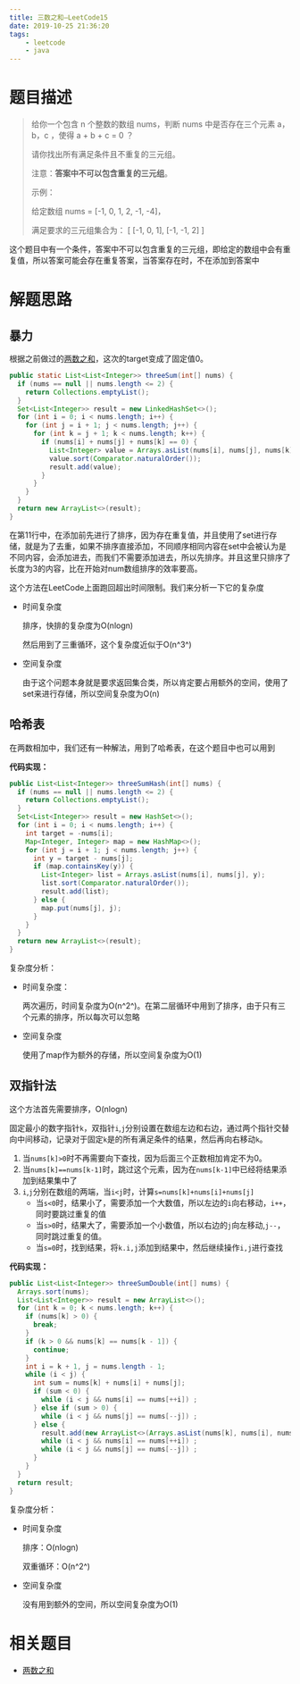 ```yaml
---
title: 三数之和—LeetCode15
date: 2019-10-25 21:36:20
tags: 
	- leetcode
	- java
---
```


# 题目描述

> 给你一个包含 n 个整数的数组 nums，判断 nums 中是否存在三个元素 a，b，c ，使得 a + b + c = 0 ？
>
> 请你找出所有满足条件且不重复的三元组。
>
> 注意：**答案中不可以包含重复的三元组**。
>
> 示例：
>
> 给定数组 nums = \[-1, 0, 1, 2, -1, -4]，
>
> 满足要求的三元组集合为：
> \[
>   \[-1, 0, 1],
>   \[-1, -1, 2]
> ]

这个题目中有一个条件，答案中不可以包含重复的三元组，即给定的数组中会有重复值，所以答案可能会存在重复答案，当答案存在时，不在添加到答案中

<!--more-->

# 解题思路

## 暴力

根据之前做过的[两数之和](https://www.liunaijie.top/2018/08/25/LeetCode/两数之和-LeetCode1)，这次的target变成了固定值0。

```java
public static List<List<Integer>> threeSum(int[] nums) {
  if (nums == null || nums.length <= 2) {
    return Collections.emptyList();
  }
  Set<List<Integer>> result = new LinkedHashSet<>();
  for (int i = 0; i < nums.length; i++) {
    for (int j = i + 1; j < nums.length; j++) {
      for (int k = j + 1; k < nums.length; k++) {
        if (nums[i] + nums[j] + nums[k] == 0) {
          List<Integer> value = Arrays.asList(nums[i], nums[j], nums[k]);
          value.sort(Comparator.naturalOrder());
          result.add(value);
        }
      }
    }
  }
  return new ArrayList<>(result);
}
```

在第11行中，在添加前先进行了排序，因为存在重复值，并且使用了set进行存储，就是为了去重，如果不排序直接添加，不同顺序相同内容在set中会被认为是不同内容，会添加进去，而我们不需要添加进去，所以先排序。并且这里只排序了长度为3的内容，比在开始对num数组排序的效率要高。

这个方法在LeetCode上面跑回超出时间限制。我们来分析一下它的复杂度

- 时间复杂度

	排序，快排的复杂度为O(nlogn)
	
	然后用到了三重循环，这个复杂度近似于O(n^3^)

- 空间复杂度

	由于这个问题本身就是要求返回集合类，所以肯定要占用额外的空间，使用了set来进行存储，所以空间复杂度为O(n)

## 哈希表

在两数相加中，我们还有一种解法，用到了哈希表，在这个题目中也可以用到

**代码实现：**

```java
public List<List<Integer>> threeSumHash(int[] nums) {
  if (nums == null || nums.length <= 2) {
    return Collections.emptyList();
  }
  Set<List<Integer>> result = new HashSet<>();
  for (int i = 0; i < nums.length; i++) {
    int target = -nums[i];
    Map<Integer, Integer> map = new HashMap<>();
    for (int j = i + 1; j < nums.length; j++) {
      int y = target - nums[j];
      if (map.containsKey(y)) {
        List<Integer> list = Arrays.asList(nums[i], nums[j], y);
        list.sort(Comparator.naturalOrder());
        result.add(list);
      } else {
        map.put(nums[j], j);
      }
    }
  }
  return new ArrayList<>(result);
}
```

复杂度分析：

- 时间复杂度：

	两次遍历，时间复杂度为O(n^2^)。在第二层循环中用到了排序，由于只有三个元素的排序，所以每次可以忽略

- 空间复杂度

	使用了map作为额外的存储，所以空间复杂度为O(1)

## 双指针法

这个方法首先需要排序，O(nlogn)

固定最小的数字指针`k`，双指针`i`,`j`分别设置在数组左边和右边，通过两个指针交替向中间移动，记录对于固定`k`是的所有满足条件的结果，然后再向右移动`k`。

1. 当`nums[k]>0`时不再需要向下查找，因为后面三个正数相加肯定不为0。
2. 当`nums[k]==nums[k-1]`时，跳过这个元素，因为在`nums[k-1]`中已经将结果添加到结果集中了
3. `i`,`j`分别在数组的两端，当`i<j`时，计算`s=nums[k]+nums[i]+nums[j]`
	- 当`s<0`时，结果小了，需要添加一个大数值，所以左边的`i`向右移动，`i++`，同时要跳过重复的值
	- 当`s>0`时，结果大了，需要添加一个小数值，所以右边的`j`向左移动,`j--`，同时跳过重复的值。
	- 当`s=0`时，找到结果，将`k.i,j`添加到结果中，然后继续操作`i,j`进行查找

**代码实现：**

```java
public List<List<Integer>> threeSumDouble(int[] nums) {
  Arrays.sort(nums);
  List<List<Integer>> result = new ArrayList<>();
  for (int k = 0; k < nums.length; k++) {
    if (nums[k] > 0) {
      break;
    }
    if (k > 0 && nums[k] == nums[k - 1]) {
      continue;
    }
    int i = k + 1, j = nums.length - 1;
    while (i < j) {
      int sum = nums[k] + nums[i] + nums[j];
      if (sum < 0) {
        while (i < j && nums[i] == nums[++i]) ;
      } else if (sum > 0) {
        while (i < j && nums[j] == nums[--j]) ;
      } else {
        result.add(new ArrayList<>(Arrays.asList(nums[k], nums[i], nums[j])));
        while (i < j && nums[i] == nums[++i]) ;
        while (i < j && nums[j] == nums[--j]) ;
      }
    }
  }
  return result;
}
```

复杂度分析：

- 时间复杂度

	排序：O(nlogn)
	
	双重循环：O(n^2^)

- 空间复杂度

	没有用到额外的空间，所以空间复杂度为O(1)

# 相关题目

- [两数之和]([https://www.liunaijie.top/2018/08/25/LeetCode/%E4%B8%A4%E6%95%B0%E4%B9%8B%E5%92%8C-LeetCode1/](https://www.liunaijie.top/2018/08/25/LeetCode/两数之和-LeetCode1/))
